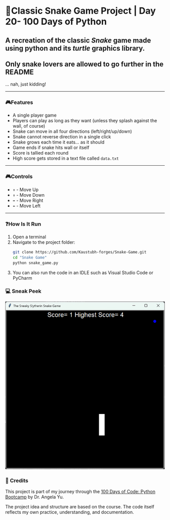 # 🐍Classic Snake Game Project | Day 20- 100 Days of Python

## A recreation of the classic *Snake* game made using python and its *turtle* graphics library.<br><br> Only snake lovers are allowed to go further in the README
... nah, just kidding!

----
### 🎮**Features**
- A single player game
- Players can play as long as they want (unless they splash against the wall, of course)
- Snake can move  in all four directions (left/right/up/down)
- Snake cannot reverse direction in a single click
- Snake grows each time it eats... as it should
- Game ends if snake hits wall or itself
- Score is tallied each round
- High score gets stored in a text file called `data.txt`
----
### 🎮**Controls**
- `⬆️` - Move Up
- `⬇️` - Move Down
- `➡️` - Move Right
- `⬅️` - Move Left

---
### ❓**How Is It Run**

1. Open a terminal  
2. Navigate to the project folder:
   ```bash
   git clone https://github.com/Kaustubh-forges/Snake-Game.git
   cd "Snake Game" 
   python snake_game.py
   ```
3. You can also run the code in an IDLE such as Visual Studio Code or PyCharm

### 💻 **Sneak Peek**
![A glance at the Snake game screen](img.png)

### 🙏 **Credits**
This project is part of my journey through the 
[100 Days of Code: Python Bootcamp](https://www.udemy.com/course/100-days-of-code/) by Dr. Angela Yu.  

The project idea and structure are based on the course.
The code itself reflects my own practice, understanding, and documentation.  

